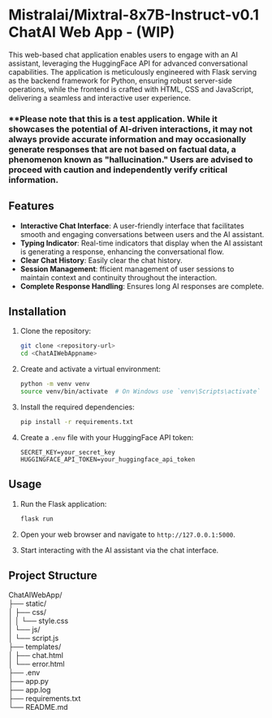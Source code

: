# Mistralai/Mixtral-8x7B-Instruct-v0.1 ChatAI Web App - (WIP)

This web-based chat application enables users to engage with an AI assistant, leveraging the HuggingFace API for advanced conversational capabilities. The application is meticulously engineered with Flask serving as the backend framework for Python, ensuring robust server-side operations, while the frontend is crafted with HTML, CSS and JavaScript, delivering a seamless and interactive user experience.

### **Please note that this is a test application. While it showcases the potential of AI-driven interactions, it may not always provide accurate information and may occasionally generate responses that are not based on factual data, a phenomenon known as "hallucination." Users are advised to proceed with caution and independently verify critical information.

## Features

- **Interactive Chat Interface**: A user-friendly interface that facilitates smooth and engaging conversations between users and the AI assistant.
- **Typing Indicator**: Real-time indicators that display when the AI assistant is generating a response, enhancing the conversational flow.
- **Clear Chat History**: Easily clear the chat history.
- **Session Management**: fficient management of user sessions to maintain context and continuity throughout the interaction.
- **Complete Response Handling**: Ensures long AI responses are complete.

## Installation

1. Clone the repository:
    ```sh
    git clone <repository-url>
    cd <ChatAIWebAppname>
    ```

2. Create and activate a virtual environment:
    ```sh
    python -m venv venv
    source venv/bin/activate  # On Windows use `venv\Scripts\activate`
    ```

3. Install the required dependencies:
    ```sh
    pip install -r requirements.txt
    ```

4. Create a `.env` file with your HuggingFace API token:
    ```properties
    SECRET_KEY=your_secret_key
    HUGGINGFACE_API_TOKEN=your_huggingface_api_token
    ```

## Usage

1. Run the Flask application:
    ```sh
    flask run
    ```

2. Open your web browser and navigate to `http://127.0.0.1:5000`.

3. Start interacting with the AI assistant via the chat interface.

## Project Structure

<p>ChatAIWebApp/<br>├── static/<br>│   ├── css/<br>│   │   └── style.css<br>│   └── js/<br>│       └── script.js<br>├── templates/<br>│   ├── chat.html<br>│   └── error.html<br>├── .env<br>├── app.py<br>├── app.log<br>├── requirements.txt<br>└── README.md</p>


